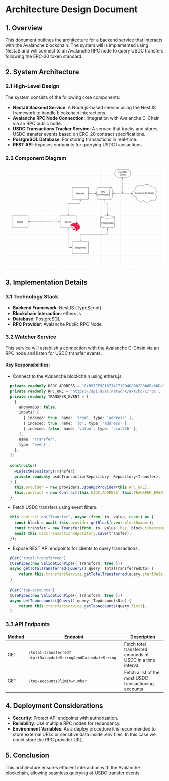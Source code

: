 # Architecture Design Document

## 1. Overview

This document outlines the architecture for a backend service that interacts with the Avalanche blockchain. The system will is implemented using NestJS and will connect to an Avalanche RPC node to query USDC transfers following the ERC-20 token standard.

## 2. System Architecture

### 2.1 High-Level Design

The system consists of the following core components:

- **NestJS Backend Service**: A Node.js-based service using the NestJS framework to handle blockchain interactions.
- **Avalanche RPC Node Connection**: Integration with Avalanche C-Chain via an RPC public node.
- **USDC Transactions Tracker Service**: A service that tracks and stores USDC transfer events based on ERC-20 contract specifications.
- **PostgreSQL Database**: For storing transactions in real-time.
- **REST API**: Exposes endpoints for querying USDC transactions.

### 2.2 Component Diagram

![Architecture Diagram](./docs/SolutionDiagram.png)

## 3. Implementation Details

### 3.1 Technology Stack

- **Backend Framework**: NestJS (TypeScript)
- **Blockchain Interaction**: ethers.js
- **Database**: PostgreSQL
- **RPC Provider**: Avalanche Public RPC Node

### 3.2 Watcher Service

This service will establish a connection with the Avalanche C-Chain via an RPC node and listen for USDC transfer events.

#### Key Responsibilities:

- Connect to the Avalanche blockchain using ethers.js.
```typescript
  private readonly USDC_ADDRESS = '0xB97EF9Ef8734C71904D8002F8b6Bc66Dd9c48a6E';
  private readonly RPC_URL = 'https://api.avax.network/ext/bc/C/rpc';
  private readonly TRANSFER_EVENT = [
    {
      anonymous: false,
      inputs: [
        { indexed: true, name: 'from', type: 'address' },
        { indexed: true, name: 'to', type: 'address' },
        { indexed: false, name: 'value', type: 'uint256' },
      ],
      name: 'Transfer',
      type: 'event',
    },
  ];

  constructor(
    @InjectRepository(Transfer)
    private readonly usdcTransactionRepository: Repository<Transfer>,
  ) {
    this.provider = new providers.JsonRpcProvider(this.RPC_URL);
    this.contract = new Contract(this.USDC_ADDRESS, this.TRANSFER_EVENT, this.provider);
  }
```

- Fetch USDC transfers using event filters.
```typescript
  this.contract.on("Transfer", async (from, to, value, event) => {
    const block = await this.provider.getBlock(event.blockNumber);
    const transfer = new Transfer(from, to, value._hex, block.timestamp);
    await this.usdcTransactionRepository.save(transfer);
  });
```

- Expose REST API endpoints for clients to query transactions.
```typescript
  @Get('total-transferred')
  @UsePipes(new ValidationPipe({ transform: true }))
  async getTotalTransferred(@Query() query: TotalTransferredDto) {
      return this.transfersService.getTotalTransferred(query.startDate, query.endDate);
  }

  @Get('top-accounts')
  @UsePipes(new ValidationPipe({ transform: true }))
  async getTopAccounts(@Query() query: TopAccountsDto) {
      return this.transfersService.getTopAccounts(query.limit);
  }
```

### 3.3 API Endpoints

| Method | Endpoint                                                      | Description                                                            |
| ------ | ------------------------------------------------------------- | ---------------------------------------------------------------------- |
| GET    | `/total-transferred?startDate=dateString&endDate=dateString`  | Fetch total transferred amounds of USDC in a time interval             |
| GET    | `/top-accounts?limit=number`                                  | Fetch a list of the most USDC transactioning accounts                  |

## 4. Deployment Considerations

- **Security**: Protect API endpoints with authorization.
- **Reliability**: Use multiple RPC nodes for redundancy.
- **Environment Variables**: As a deploy procedure it is recommended to store external URLs or sensitive data inside .env files. In this case we could store the RPC provider URL.  

## 5. Conclusion

This architecture ensures efficient interaction with the Avalanche blockchain, allowing seamless querying of USDC transfer events. 
